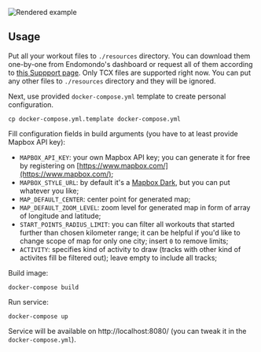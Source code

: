 ![Rendered example](https://i.imgur.com/aA9UgUc.png)

## Usage
Put all your workout files to `./resources` directory. You can download them one-by-one from Endomondo's dashboard or request all of them according to [this Suppport page](https://support.endomondo.com/hc/en-us/articles/360006081933-How-to-download-your-Endomondo-user-data-). Only TCX files are supported right now. You can put any other files to `./resources` directory and they will be ignored.

Next, use provided `docker-compose.yml` template to create personal configuration.
```
cp docker-compose.yml.template docker-compose.yml
```

Fill configuration fields in build arguments (you have to at least provide Mapbox API key):
* `MAPBOX_API_KEY`: your own Mapbox API key; you can generate it for free by registering on [https://www.mapbox.com/](https://www.mapbox.com/);
* `MAPBOX_STYLE_URL`: by default it's a [Mapbox Dark](https://www.mapbox.com/maps/light-dark/), but you can put whatever you like;
* `MAP_DEFAULT_CENTER`: center point for generated map;
* `MAP_DEFAULT_ZOOM_LEVEL`: zoom level for generated map in form of array of longitude and latitude;
* `START_POINTS_RADIUS_LIMIT`: you can filter all workouts that started further than chosen kilometer range; it can be helpful if you'd like to change scope of map for only one city; insert `0` to remove limits;
* `ACTIVITY`: specifies kind of activity to draw (tracks with other kind of activites fill be filtered out); leave empty to include all tracks;

Build image:
```
docker-compose build
```

Run service:
```
docker-compose up
```

Service will be available on http://localhost:8080/ (you can tweak it in the `docker-compose.yml`).

